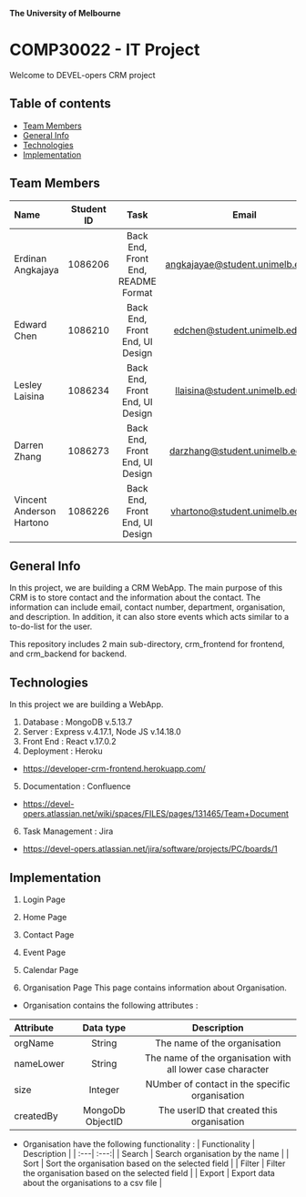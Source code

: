 **The University of Melbourne**
# COMP30022 - IT Project

Welcome to DEVEL-opers CRM project

## Table of contents
* [Team Members](#team-members)
* [General Info](#general-info)
* [Technologies](#technologies)
* [Implementation](#implementation)

## Team Members

| Name | Student ID | Task | Email |
| :---         |     :---:      |     :---:      | :---: |
| Erdinan Angkajaya | 1086206 | Back End, Front End, README Format  | angkajayae@student.unimelb.edu.au |
| Edward Chen | 1086210 | Back End, Front End, UI Design  |  edchen@student.unimelb.edu.au |
| Lesley Laisina  | 1086234 | Back End, Front End, UI Design |  llaisina@student.unimelb.edu.au |
| Darren Zhang  | 1086273 | Back End, Front End, UI Design  | darzhang@student.unimelb.edu.au |
| Vincent Anderson Hartono | 1086226 | Back End, Front End, UI Design  | vhartono@student.unimelb.edu.au |

## General Info

In this project, we are building a CRM WebApp. The main purpose of this CRM is to store contact and the information about the contact. The information can 
include email, contact number, department, organisation, and description. In addition, it can also store events which acts similar to a to-do-list for the user.

This repository includes 2 main sub-directory, crm_frontend for frontend, and crm_backend for backend. 


## Technologies
In this project we are building a WebApp.

1. Database : MongoDB v.5.13.7
2. Server : Express v.4.17.1, Node JS v.14.18.0
3. Front End : React v.17.0.2
4. Deployment : Heroku
* https://developer-crm-frontend.herokuapp.com/
5. Documentation : Confluence
* https://devel-opers.atlassian.net/wiki/spaces/FILES/pages/131465/Team+Document
6. Task Management : Jira
* https://devel-opers.atlassian.net/jira/software/projects/PC/boards/1


## Implementation

1. Login Page

2. Home Page

3. Contact Page

4. Event Page

5. Calendar Page

6. Organisation Page
This page contains information about Organisation.

* Organisation contains the following attributes : 

| Attribute | Data type | Description |
| :---|:---:| :---:|
| orgName | String | The name of the organisation  |
| nameLower | String | The name of the organisation with all lower case character  |
| size | Integer | NUmber of contact in the specific organisation  |
| createdBy | MongoDb ObjectID | The userID that created this organisation  |

* Organisation have the following functionality :
| Functionality | Description |
| :---| :---:|
| Search | Search organisation by the name  |
| Sort | Sort the organisation based on the selected field  |
| Filter | Filter the organisation based on the selected field  |
| Export | Export data about the organisations to a csv file  |